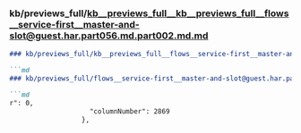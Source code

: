 ### kb/previews_full/kb__previews_full__kb__previews_full__flows__service-first__master-and-slot@guest.har.part056.md.part002.md.md

```md
### kb/previews_full/kb__previews_full__flows__service-first__master-and-slot@guest.har.part056.md.part002.md

```md
### kb/previews_full/flows__service-first__master-and-slot@guest.har.part056.md (part 002)

```md
r": 0,
                    "columnNumber": 2869
                  },
 
```

```

```

```
